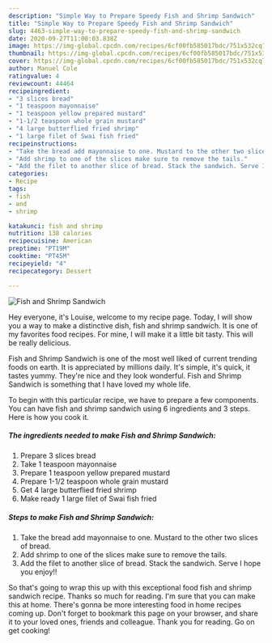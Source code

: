 ```yaml
---
description: "Simple Way to Prepare Speedy Fish and Shrimp Sandwich"
title: "Simple Way to Prepare Speedy Fish and Shrimp Sandwich"
slug: 4463-simple-way-to-prepare-speedy-fish-and-shrimp-sandwich
date: 2020-09-27T11:00:03.838Z
image: https://img-global.cpcdn.com/recipes/6cf00fb585017bdc/751x532cq70/fish-and-shrimp-sandwich-recipe-main-photo.jpg
thumbnail: https://img-global.cpcdn.com/recipes/6cf00fb585017bdc/751x532cq70/fish-and-shrimp-sandwich-recipe-main-photo.jpg
cover: https://img-global.cpcdn.com/recipes/6cf00fb585017bdc/751x532cq70/fish-and-shrimp-sandwich-recipe-main-photo.jpg
author: Manuel Cole
ratingvalue: 4
reviewcount: 44464
recipeingredient:
- "3 slices bread"
- "1 teaspoon mayonnaise"
- "1 teaspoon yellow prepared mustard"
- "1-1/2 teaspoon whole grain mustard"
- "4 large butterflied fried shrimp"
- "1 large filet of Swai fish fried"
recipeinstructions:
- "Take the bread add mayonnaise to one. Mustard to the other two slices of bread."
- "Add shrimp to one of the slices make sure to remove the tails."
- "Add the filet to another slice of bread. Stack the sandwich. Serve I hope you enjoy!!"
categories:
- Recipe
tags:
- fish
- and
- shrimp

katakunci: fish and shrimp 
nutrition: 138 calories
recipecuisine: American
preptime: "PT19M"
cooktime: "PT45M"
recipeyield: "4"
recipecategory: Dessert

---
```



![Fish and Shrimp Sandwich](https://img-global.cpcdn.com/recipes/6cf00fb585017bdc/751x532cq70/fish-and-shrimp-sandwich-recipe-main-photo.jpg)

Hey everyone, it's Louise, welcome to my recipe page. Today, I will show you a way to make a distinctive dish, fish and shrimp sandwich. It is one of my favorites food recipes. For mine, I will make it a little bit tasty. This will be really delicious.

Fish and Shrimp Sandwich is one of the most well liked of current trending foods on earth. It is appreciated by millions daily. It's simple, it's quick, it tastes yummy. They're nice and they look wonderful. Fish and Shrimp Sandwich is something that I have loved my whole life.




To begin with this particular recipe, we have to prepare a few components. You can have fish and shrimp sandwich using 6 ingredients and 3 steps. Here is how you cook it.

<!--inarticleads1-->

##### The ingredients needed to make Fish and Shrimp Sandwich:

1. Prepare 3 slices bread
1. Take 1 teaspoon mayonnaise
1. Prepare 1 teaspoon yellow prepared mustard
1. Prepare 1-1/2 teaspoon whole grain mustard
1. Get 4 large butterflied fried shrimp
1. Make ready 1 large filet of Swai fish fried




<!--inarticleads2-->

##### Steps to make Fish and Shrimp Sandwich:

1. Take the bread add mayonnaise to one. Mustard to the other two slices of bread.
1. Add shrimp to one of the slices make sure to remove the tails.
1. Add the filet to another slice of bread. Stack the sandwich. Serve I hope you enjoy!!




So that's going to wrap this up with this exceptional food fish and shrimp sandwich recipe. Thanks so much for reading. I'm sure that you can make this at home. There's gonna be more interesting food in home recipes coming up. Don't forget to bookmark this page on your browser, and share it to your loved ones, friends and colleague. Thank you for reading. Go on get cooking!
